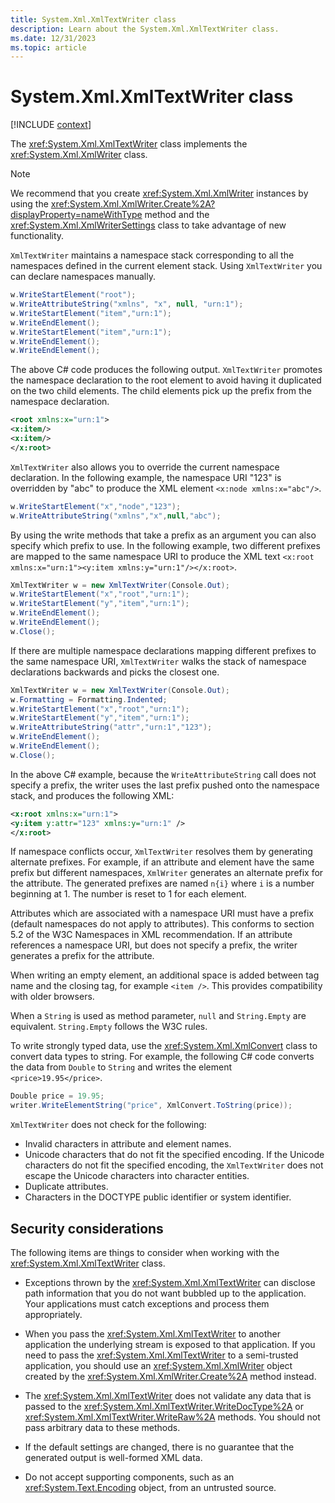 ```yaml
---
title: System.Xml.XmlTextWriter class
description: Learn about the System.Xml.XmlTextWriter class.
ms.date: 12/31/2023
ms.topic: article
---
```

# System.Xml.XmlTextWriter class

[!INCLUDE [context](includes/context.md)]

The <xref:System.Xml.XmlTextWriter> class implements the <xref:System.Xml.XmlWriter> class.

> [!NOTE]
> We recommend that you create <xref:System.Xml.XmlWriter> instances by using the <xref:System.Xml.XmlWriter.Create%2A?displayProperty=nameWithType> method and the <xref:System.Xml.XmlWriterSettings> class to take advantage of new functionality.

`XmlTextWriter` maintains a namespace stack corresponding to all the namespaces defined in the current element stack. Using `XmlTextWriter` you can declare namespaces manually.

```csharp
w.WriteStartElement("root");
w.WriteAttributeString("xmlns", "x", null, "urn:1");
w.WriteStartElement("item","urn:1");
w.WriteEndElement();
w.WriteStartElement("item","urn:1");
w.WriteEndElement();
w.WriteEndElement();
```

The above C# code produces the following output. `XmlTextWriter` promotes the namespace declaration to the root element to avoid having it duplicated on the two child elements. The child elements pick up the prefix from the namespace declaration.

```xml
<root xmlns:x="urn:1">
<x:item/>
<x:item/>
</x:root>
```

`XmlTextWriter` also allows you to override the current namespace declaration. In the following example, the namespace URI "123" is overridden by "abc" to produce the XML element `<x:node xmlns:x="abc"/>`.

```csharp
w.WriteStartElement("x","node","123");
w.WriteAttributeString("xmlns","x",null,"abc");
```

By using the write methods that take a prefix as an argument you can also specify which prefix to use. In the following example, two different prefixes are mapped to the same namespace URI to produce the XML text `<x:root xmlns:x="urn:1"><y:item xmlns:y="urn:1"/></x:root>`.

```csharp
XmlTextWriter w = new XmlTextWriter(Console.Out);
w.WriteStartElement("x","root","urn:1");
w.WriteStartElement("y","item","urn:1");
w.WriteEndElement();
w.WriteEndElement();
w.Close();
```

If there are multiple namespace declarations mapping different prefixes to the same namespace URI, `XmlTextWriter` walks the stack of namespace declarations backwards and picks the closest one.

```csharp
XmlTextWriter w = new XmlTextWriter(Console.Out);
w.Formatting = Formatting.Indented;
w.WriteStartElement("x","root","urn:1");
w.WriteStartElement("y","item","urn:1");
w.WriteAttributeString("attr","urn:1","123");
w.WriteEndElement();
w.WriteEndElement();
w.Close();
```

In the above C# example, because the `WriteAttributeString` call does not specify a prefix, the writer uses the last prefix pushed onto the namespace stack, and produces the following XML:

```xml
<x:root xmlns:x="urn:1">
<y:item y:attr="123" xmlns:y="urn:1" />
</x:root>
```

If namespace conflicts occur, `XmlTextWriter` resolves them by generating alternate prefixes. For example, if an attribute and element have the same prefix but different namespaces, `XmlWriter` generates an alternate prefix for the attribute. The generated prefixes are named `n{i}` where `i` is a number beginning at 1. The number is reset to 1 for each element.

Attributes which are associated with a namespace URI must have a prefix (default namespaces do not apply to attributes). This conforms to section 5.2 of the W3C Namespaces in XML recommendation. If an attribute references a namespace URI, but does not specify a prefix, the writer generates a prefix for the attribute.

When writing an empty element, an additional space is added between tag name and the closing tag, for example `<item />`. This provides compatibility with older browsers.

When a `String` is used as method parameter, `null` and `String.Empty` are equivalent. `String.Empty` follows the W3C rules.

To write strongly typed data, use the <xref:System.Xml.XmlConvert> class to convert data types to string. For example, the following C# code converts the data from `Double` to `String` and writes the element `<price>19.95</price>`.

```csharp
Double price = 19.95;
writer.WriteElementString("price", XmlConvert.ToString(price));
```

`XmlTextWriter` does not check for the following:

- Invalid characters in attribute and element names.
- Unicode characters that do not fit the specified encoding. If the Unicode characters do not fit the specified encoding, the `XmlTextWriter` does not escape the Unicode characters into character entities.
- Duplicate attributes.
- Characters in the DOCTYPE public identifier or system identifier.

## Security considerations

The following items are things to consider when working with the <xref:System.Xml.XmlTextWriter> class.

- Exceptions thrown by the <xref:System.Xml.XmlTextWriter> can disclose path information that you do not want bubbled up to the application. Your applications must catch exceptions and process them appropriately.

- When you pass the <xref:System.Xml.XmlTextWriter> to another application the underlying stream is exposed to that application. If you need to pass the <xref:System.Xml.XmlTextWriter> to a semi-trusted application, you should use an <xref:System.Xml.XmlWriter> object created by the <xref:System.Xml.XmlWriter.Create%2A> method instead.

- The <xref:System.Xml.XmlTextWriter> does not validate any data that is passed to the <xref:System.Xml.XmlTextWriter.WriteDocType%2A> or <xref:System.Xml.XmlTextWriter.WriteRaw%2A> methods. You should not pass arbitrary data to these methods.

- If the default settings are changed, there is no guarantee that the generated output is well-formed XML data.

- Do not accept supporting components, such as an <xref:System.Text.Encoding> object, from an untrusted source.
